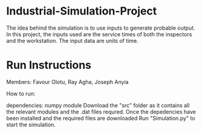 # Industrial-Simulation-Project
The idea behind the simulation is to use inputs to generate probable output. 
In this project, the inputs used are the service times of both the inspectors and the workstation.
The input data are units of time.

# Run Instructions
Members: Favour Olotu, Ray Agha, Joseph Anyia

How to run:

dependencies: numpy module
Download the "src" folder as it contains all the relevant modules and the .dat files requred.
Once the depedencies have been installed and the required files are downloaded 
Run "Simulation.py" to start the simulation.

